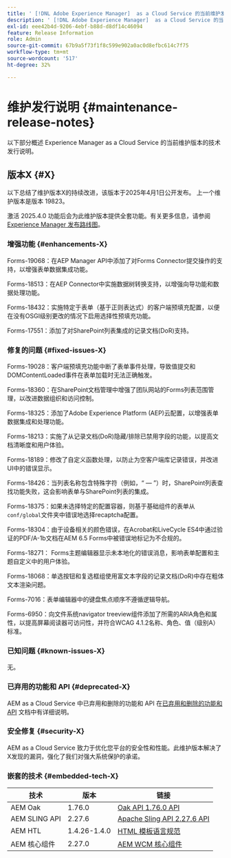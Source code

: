 ```yaml
---
title: ' [!DNL Adobe Experience Manager]  as a Cloud Service 的当前维护发行说明。'
description: ' [!DNL Adobe Experience Manager]  as a Cloud Service 的当前维护发行说明。'
exl-id: eee42b4d-9206-4ebf-b88d-d8df14c46094
feature: Release Information
role: Admin
source-git-commit: 67b9a5f73f1f8c599e902a0ac0d8efbc614c7f75
workflow-type: tm+mt
source-wordcount: '517'
ht-degree: 32%

---
```



# 维护发行说明 {#maintenance-release-notes}

以下部分概述 Experience Manager as a Cloud Service 的当前维护版本的技术发行说明。

## 版本X {#X}

以下总结了维护版本X的持续改进，该版本于2025年4月1日公开发布。 上一个维护版本是版本 19823。

激活 2025.4.0 功能后会为此维护版本提供全套功能。有关更多信息，请参阅[ Experience Manager 发布路线图](https://experienceleague.adobe.com/zh-hans/docs/experience-manager-release-information/aem-release-updates/update-releases-roadmap)。

### 增强功能 {#enhancements-X}

Forms-19068：在AEP Manager API中添加了对Forms Connector提交操作的支持，以增强表单数据集成功能。

Forms-18513：在AEP Connector中实施数据树转换支持，以增强向导功能和数据处理功能。

Forms-18432：实施特定于表单（基于正则表达式）的客户端预填充配置，以便在没有OSGI级别更改的情况下启用选择性预填充功能。

Forms-17551：添加了对SharePoint列表集成的记录文档(DoR)支持。

### 修复的问题 {#fixed-issues-X}

Forms-19028：客户端预填充功能中断了表单事件处理，导致值提交和DOMContentLoaded事件在表单加载时无法正确触发。

Forms-18360：在SharePoint文档管理中增强了团队网站的Forms列表范围管理，以改进数据组织和访问控制。

Forms-18325：添加了Adobe Experience Platform (AEP)云配置，以增强表单数据集成和处理功能。

Forms-18213：实施了从记录文档(DoR)隐藏/排除已禁用字段的功能，以提高文档清晰度和用户体验。

Forms-18189：修改了自定义函数处理，以防止为空客户端库记录错误，并改进UI中的错误显示。

Forms-18426：当列表名称包含特殊字符（例如，“ — ”）时，SharePoint列表查找功能失败，这会影响表单与SharePoint列表的集成。

Forms-18375：如果未选择特定的配置容器，则基于基础组件的表单从`conf/global`文件夹中错误地选择recaptcha配置。

Forms-18304：由于设备相关的颜色错误，在Acrobat和LiveCycle ES4中通过验证的PDF/A-1b文档在AEM 6.5 Forms中被错误地标记为不合规的。

Forms-18271： Forms主题编辑器显示未本地化的错误消息，影响表单配置和主题自定义中的用户体验。

Forms-18068：单选按钮和复选框组使用富文本字段的记录文档(DoR)中存在粗体文本渲染问题。

Forms-7016：表单编辑器中的键盘焦点顺序不遵循逻辑导航。

Forms-6950：向文件系统navigator treeview组件添加了所需的ARIA角色和属性，以提高屏幕阅读器可访问性，并符合WCAG 4.1.2名称、角色、值（级别A）标准。

### 已知问题 {#known-issues-X}

无。

### 已弃用的功能和 API {#deprecated-X}

AEM as a Cloud Service 中已弃用和删除的功能和 API 在[已弃用和删除的功能和 API](/help/release-notes/deprecated-removed-features.md) 文档中有详细说明。

### 安全修复 {#security-X}

AEM as a Cloud Service 致力于优化您平台的安全性和性能。此维护版本解决了X发现的漏洞，强化了我们对强大系统保护的承诺。

### 嵌套的技术 {#embedded-tech-X}

| 技术 | 版本 | 链接 |
|---|---|---|
| AEM Oak | 1.76.0 | [Oak API 1.76.0 API](https://www.javadoc.io/doc/org.apache.jackrabbit/oak-api/1.76.0/index.html) |
| AEM SLING API | 2.27.6 | [Apache Sling API 2.27.6 API](https://www.javadoc.io/doc/org.apache.sling/org.apache.sling.api/latest/index.html) |
| AEM HTL | 1.4.26-1.4.0 | [HTML 模板语言规范](https://github.com/adobe/htl-spec) |
| AEM 核心组件 | 2.27.0 | [AEM WCM 核心组件](https://github.com/adobe/aem-core-wcm-components) |
